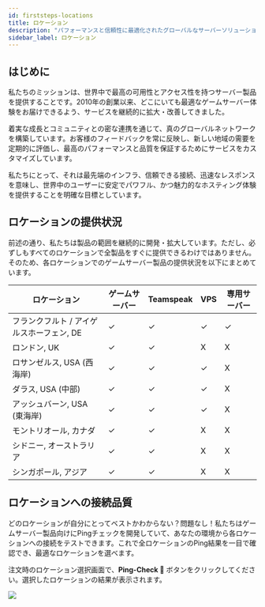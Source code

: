 ```yaml
---
id: firststeps-locations
title: ロケーション
description: "パフォーマンスと信頼性に最適化されたグローバルなサーバーソリューションを発見し、世界中でホスティング体験を向上させよう → 今すぐ詳しく見る"
sidebar_label: ロケーション
---
```




## はじめに

私たちのミッションは、世界中で最高の可用性とアクセス性を持つサーバー製品を提供することです。2010年の創業以来、どこにいても最適なゲームサーバー体験をお届けできるよう、サービスを継続的に拡大・改善してきました。  

着実な成長とコミュニティとの密な連携を通じて、真のグローバルネットワークを構築しています。お客様のフィードバックを常に反映し、新しい地域の需要を定期的に評価し、最高のパフォーマンスと品質を保証するためにサービスをカスタマイズしています。  

私たちにとって、それは最先端のインフラ、信頼できる接続、迅速なレスポンスを意味し、世界中のユーザーに安定でパワフル、かつ魅力的なホスティング体験を提供することを明確な目標としています。



## ロケーションの提供状況

前述の通り、私たちは製品の範囲を継続的に開発・拡大しています。ただし、必ずしもすべてのロケーションで全製品をすぐに提供できるわけではありません。そのため、各ロケーションでのゲームサーバー製品の提供状況を以下にまとめています。 

| ロケーション             | ゲームサーバー | Teamspeak | VPS | 専用サーバー |
| ----------------------- | -------------- | --------- | --- | ------------ |
| フランクフルト / アイゲルスホーフェン, DE | ✓              | ✓         | ✓   | ✓            |
| ロンドン, UK            | ✓              | ✓         | X   | X            |
| ロサンゼルス, USA (西海岸) | ✓              | ✓         | ✓   | X            |
| ダラス, USA (中部)       | ✓              | ✓         | ✓   | X            |
| アッシュバーン, USA (東海岸) | ✓              | ✓         | ✓   | X            |
| モントリオール, カナダ   | ✓              | ✓         | X   | X            |
| シドニー, オーストラリア | ✓              | ✓         | X   | X            |
| シンガポール, アジア     | ✓              | ✓         | X   | X            |



## ロケーションへの接続品質

どのロケーションが自分にとってベストかわからない？問題なし！私たちはゲームサーバー製品向けにPingチェックを開発していて、あなたの環境から各ロケーションへの接続をテストできます。これで全ロケーションのPing結果を一目で確認でき、最適なロケーションを選べます。 

注文時のロケーション選択画面で、**Ping-Check 🚀** ボタンをクリックしてください。選択したロケーションの結果が表示されます。 

![](https://screensaver01.zap-hosting.com/index.php/s/9q9X3tFrjbWkitD/preview)